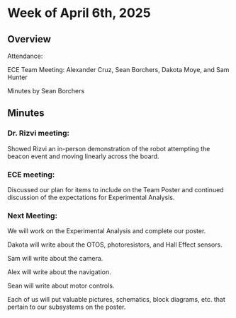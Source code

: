 # Week of April 6th, 2025 

## Overview 

Attendance:  

ECE Team Meeting: Alexander Cruz, Sean Borchers, Dakota Moye, and Sam Hunter 


Minutes by Sean Borchers 

## Minutes 

### Dr. Rizvi meeting: 

Showed Rizvi an in-person demonstration of the robot attempting the beacon event and moving linearly across the board. 

 

### ECE meeting: 

Discussed our plan for items to include on the Team Poster and continued discussion of the expectations for Experimental Analysis.

 

### Next Meeting: 

We will work on the Experimental Analysis and complete our poster.

Dakota will write about the OTOS, photoresistors, and Hall Effect sensors. 

Sam will write about the camera. 

Alex will write about the navigation. 

Sean will write about motor controls. 

Each of us will put valuable pictures, schematics, block diagrams, etc. that pertain to our subsystems on the poster.

